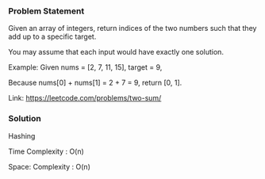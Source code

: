 ### Problem Statement

Given an array of integers, return indices of the two numbers such that they add up to a specific target.

You may assume that each input would have exactly one solution.

Example:
Given nums = [2, 7, 11, 15], target = 9,

Because nums[0] + nums[1] = 2 + 7 = 9,
return [0, 1].

Link: https://leetcode.com/problems/two-sum/

### Solution
Hashing

Time Complexity : O(n)

Space: Complexity : O(n)